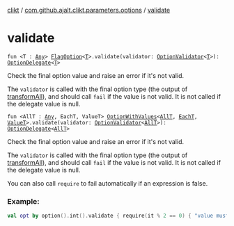 [clikt](../index.md) / [com.github.ajalt.clikt.parameters.options](index.md) / [validate](./validate.md)

# validate

`fun <T : `[`Any`](https://kotlinlang.org/api/latest/jvm/stdlib/kotlin/-any/index.html)`> `[`FlagOption`](-flag-option/index.md)`<`[`T`](validate.md#T)`>.validate(validator: `[`OptionValidator`](-option-validator.md)`<`[`T`](validate.md#T)`>): `[`OptionDelegate`](-option-delegate/index.md)`<`[`T`](validate.md#T)`>`

Check the final option value and raise an error if it's not valid.

The `validator` is called with the final option type (the output of [transformAll](transform-all.md)), and should call `fail`
if the value is not valid. It is not called if the delegate value is null.

`fun <AllT : `[`Any`](https://kotlinlang.org/api/latest/jvm/stdlib/kotlin/-any/index.html)`, EachT, ValueT> `[`OptionWithValues`](-option-with-values/index.md)`<`[`AllT`](validate.md#AllT)`, `[`EachT`](validate.md#EachT)`, `[`ValueT`](validate.md#ValueT)`>.validate(validator: `[`OptionValidator`](-option-validator.md)`<`[`AllT`](validate.md#AllT)`>): `[`OptionDelegate`](-option-delegate/index.md)`<`[`AllT`](validate.md#AllT)`>`

Check the final option value and raise an error if it's not valid.

The `validator` is called with the final option type (the output of [transformAll](transform-all.md)), and should call `fail`
if the value is not valid. It is not called if the delegate value is null.

You can also call `require` to fail automatically if an expression is false.

### Example:

``` kotlin
val opt by option().int().validate { require(it % 2 == 0) { "value must be even" } }
```

